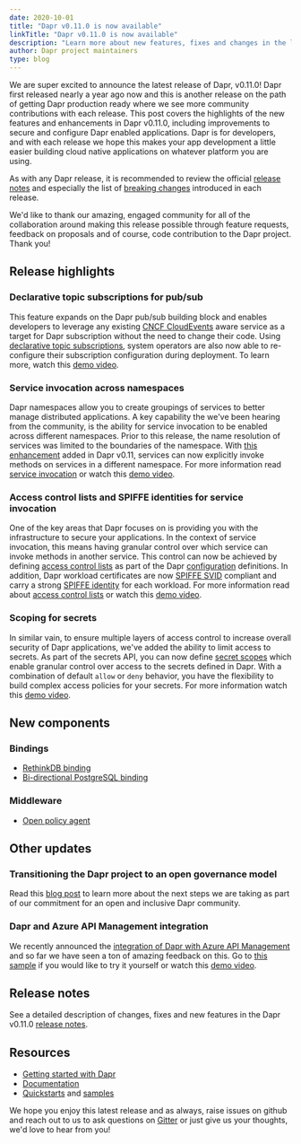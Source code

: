 ```yaml
---
date: 2020-10-01
title: "Dapr v0.11.0 is now available"
linkTitle: "Dapr v0.11.0 is now available"
description: "Learn more about new features, fixes and changes in the latest Dapr release"
author: Dapr project maintainers
type: blog
---
```


We are super excited to announce the latest release of Dapr, v0.11.0! Dapr first released nearly a year ago now and this is another release on the path of getting Dapr production ready where we see more community contributions with each release. This post covers the highlights of the new features and enhancements in Dapr v0.11.0, including improvements to secure and configure Dapr enabled applications. Dapr is for developers, and with each release we hope this makes your app development a little easier building cloud native applications on whatever platform you are using. 

As with any Dapr release, it is recommended to review the official [release notes](https://github.com/dapr/dapr/releases/tag/v0.11.0) and especially the list of [breaking changes](https://github.com/dapr/dapr/releases/tag/v0.11.0#breaking-changes) introduced in each release.

We'd like to thank our amazing, engaged community for all of the collaboration around making this release possible through feature requests, feedback on proposals and of course, code contribution to the Dapr project. Thank you!

## Release highlights

### Declarative topic subscriptions for pub/sub

This feature expands on the Dapr pub/sub building block and enables developers to leverage any existing [CNCF CloudEvents](https://cloudevents.io/) aware service as a target for Dapr subscription without the need to change their code. Using [declarative topic subscriptions](https://docs.dapr.io/developing-applications/building-blocks/pubsub/howto-publish-subscribe/#declarative-subscriptions), system operators are also now able to re-configure their subscription configuration during deployment. To learn more, watch this [demo video](https://www.youtube.com/watch?v=LYYV_jouEuA&t=105).

### Service invocation across namespaces

Dapr namespaces allow you to create groupings of services to better manage distributed applications. A key capability the we've been hearing from the community, is the ability for service invocation to be enabled across different namespaces. Prior to this release, the name resolution of services was limited to the boundaries of the namespace. With [this enhancement](https://docs.dapr.io/developing-applications/building-blocks/service-invocation/service-invocation-overview/#namespaces-scoping) added in Dapr v0.11, services can now explicitly invoke methods on services in a different namespace. For more information read [service invocation](https://docs.dapr.io/developing-applications/building-blocks/service-invocation/) or watch this [demo video](https://www.youtube.com/watch?v=LYYV_jouEuA&feature=youtu.be&t=495).

### Access control lists and SPIFFE identities for service invocation

One of the key areas that Dapr focuses on is providing you with the infrastructure to secure your applications. In the context of service invocation, this means having granular control over which service can invoke methods in another service. This control can now be achieved by defining [access control lists](https://docs.dapr.io/developing-applications/building-blocks/service-invocation/service-invocation-overview/#service-access-security) as part of the Dapr [configuration](https://docs.dapr.io/concepts/configuration-concept/) definitions. In addition, Dapr workload certificates are now [SPIFFE SVID](https://spiffe.io/docs/latest/spiffe/concepts/#spiffe-verifiable-identity-document-svid) compliant and carry a strong [SPIFFE identity](https://spiffe.io/docs/latest/spiffe/concepts/#spiffe-id) for each workload. For more information read about [access control lists](https://docs.dapr.io/operations/configuration/invoke-allowlist/) or watch this [demo video](https://www.youtube.com/watch?v=j99RN_nxExA&t=1110).

### Scoping for secrets

In similar vain, to ensure multiple layers of access control to increase overall security of Dapr applications, we've added the ability to limit access to secrets. As part of the secrets API, you can now define [secret scopes](https://docs.dapr.io/developing-applications/building-blocks/secrets/secrets-scopes/) which enable granular control over access to the secrets defined in Dapr. With a combination of default `allow` or `deny` behavior, you have the flexibility to build complex access policies for your secrets. For more information watch this [demo video](https://www.youtube.com/watch?v=j99RN_nxExA&t=2271).

## New components

### Bindings

- [RethinkDB binding](https://github.com/dapr/components-contrib/tree/master/state)
- [Bi-directional PostgreSQL binding](https://github.com/dapr/components-contrib/tree/master/state)

### Middleware

- [Open policy agent](https://docs.dapr.io/developing-applications/middleware/middleware-opa-policies/)

## Other updates

### Transitioning the Dapr project to an open governance model
Read this [blog post](https://blog.dapr.io/posts/2020/09/30/transitioning-the-dapr-project-to-open-governance/) to learn more about the next steps we are taking as part of our commitment for an open and inclusive Dapr community.

### Dapr and Azure API Management integration
We recently announced the [integration of Dapr with Azure API Management](https://cloudblogs.microsoft.com/opensource/2020/09/22/announcing-dapr-integration-azure-api-management-service-apim/) and so far we have seen a ton of amazing feedback on this. Go to [this sample](https://github.com/dapr/samples/tree/master/dapr-apim-integration) if you would like to try it yourself or watch this [demo video](https://www.youtube.com/watch?v=j99RN_nxExA&t=146).

## Release notes
See a detailed description of changes, fixes and new features in the Dapr v0.11.0 [release notes](https://github.com/dapr/dapr/releases/tag/v0.11.0).

## Resources

- [Getting started with Dapr](https://docs.dapr.io/getting-started/)
- [Documentation](https://docs.dapr.io)
- [Quickstarts](https://github.com/dapr/quickstarts) and [samples](https://github.com/dapr/samples)

 We hope you enjoy this latest release and as always, raise issues on github and reach out to us to ask questions on [Gitter](https://gitter.im/Dapr/) or just give us your thoughts, we'd love to hear from you!
 
 

